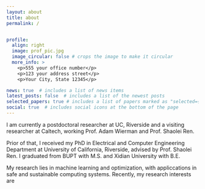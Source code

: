 ```yaml
---
layout: about
title: about
permalink: /


profile:
  align: right
  image: prof_pic.jpg
  image_circular: false # crops the image to make it circular
  more_info: >
    <p>555 your office number</p>
    <p>123 your address street</p>
    <p>Your City, State 12345</p>

news: true  # includes a list of news items
latest_posts: false  # includes a list of the newest posts
selected_papers: true # includes a list of papers marked as "selected={true}"
social: true  # includes social icons at the bottom of the page
---
```


I am currently a postdoctoral researcher at UC, Riverside and a visiting researcher at Caltech, working Prof. Adam Wierman and Prof. Shaolei Ren.

Prior of that, I received my PhD in Electrical and Computer Engineering Department at University of California, Riverside, advised by Prof. Shaolei Ren. I graduated from BUPT with M.S. and Xidian University with B.E.

My research lies in machine learning and optimization, with appliccations in safe and sustainable computing systems. Recently, my research interests are
